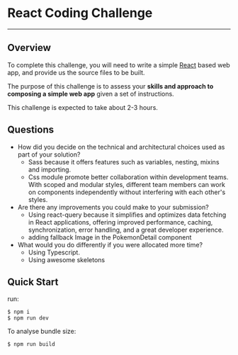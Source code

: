 # React Coding Challenge
---

## Overview

To complete this challenge, you will need to write a simple [React](https://facebook.github.io/react/) based web app, and provide us the source files to be built.

The purpose of this challenge is to assess your **skills and approach to composing a simple web app** given a set of instructions.

This challenge is expected to take about 2-3 hours.

## Questions 
- How did you decide on the technical and architectural choices used as part of your solution?
    - Sass because it offers features such as variables, nesting, mixins and importing.
    - Css module promote better collaboration within development teams. With scoped and modular styles, different team members can work on components independently without         interfering with each other's styles.
- Are there any improvements you could make to your submission?
    - Using react-query because it simplifies and optimizes data fetching in React applications, offering improved performance, caching, synchronization, error handling, and 
      a great developer experience.
    - adding fallback Image in the PokemonDetail component
- What would you do differently if you were allocated more time?
    - Using Typescript.
    - Using awesome skeletons


## Quick Start
run:

```
$ npm i
$ npm run dev
```

To analyse bundle size:

```
$ npm run build
```
